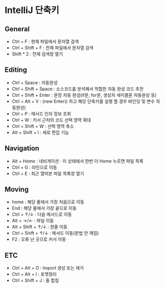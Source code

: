 # IntelliJ 단축키

## General
- Ctrl + F : 현재 파일에서 문자열 검색
- Ctrl + Shift + F : 전체 파일에서 문자열 검색
- Shift * 2 : 전체 검색창 열기

## Editing
- Ctrl + Space : 자동완성
- Ctrl + Shift + Space : 소스코드를 분석해서 적합한 자동 완성 코드 추천
- Ctrl + Shift + Enter : 문장 자동 완성(if문, for문, 생성자 세미콜론 자동완성 등)
- Ctrl + Alt + V : (new Enter() 하고 해당 단축키를 실행 할 경우 바인딩 및 변수 자동완성)
- Ctrl + P : 메서드 인자 정보 조회
- Ctrl + W : 커서 근처의 코드 선택 영역 확대
- Ctrl + Shift + W : 선택 영역 축소
- Alt + Shift + I : 세로 편집 기능

## Navigation
- Alt + Home : 네비게이션
 · 이 상태에서 한번 더 Home 누르면 파일 목록
- Ctrl + G : 라인으로 이동
- Ctrl + E : 최근 열어본 파일 목록창 열기

## Moving
- home : 해당 줄에서 가장 처음으로 이동
- End : 해당 줄에서 가장 끝으로 이동
- Ctrl + ↑/↓ : 다음 메서드로 이동
- Alt + →/← : 파일 이동
- Alt + Shift + ↑/↓ : 한줄 이동
- Ctrl + Shift + ↑/↓ : 메서드 이동(문법 안 깨짐)
- F2 : 오류 난 곳으로 커서 이동

## ETC
- Ctrl + Alt + O : Import 생성 또는 제거
- Ctrl + Alt + I : 포맷정리
- Ctrl + Shift + J : 줄 합침
